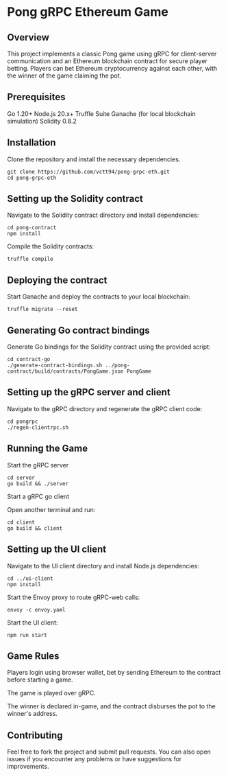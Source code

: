 # Pong gRPC Ethereum Game

## Overview

This project implements a classic Pong game using gRPC for client-server communication and an Ethereum blockchain contract for secure player betting. Players can bet Ethereum cryptocurrency against each other, with the winner of the game claiming the pot.

## Prerequisites

Go 1.20+
Node.js 20.x+
Truffle Suite
Ganache (for local blockchain simulation)
Solidity 0.8.2

## Installation

Clone the repository and install the necessary dependencies.

```
git clone https://github.com/vctt94/pong-grpc-eth.git
cd pong-grpc-eth
```

## Setting up the Solidity contract

Navigate to the Solidity contract directory and install dependencies:

```
cd pong-contract
npm install
```

Compile the Solidity contracts:

```
truffle compile
```

## Deploying the contract

Start Ganache and deploy the contracts to your local blockchain:

```
truffle migrate --reset
```

## Generating Go contract bindings

Generate Go bindings for the Solidity contract using the provided script:

```
cd contract-go
./generate-contract-bindings.sh ../pong-contract/build/contracts/PongGame.json PongGame
```

## Setting up the gRPC server and client

Navigate to the gRPC directory and regenerate the gRPC client code:

```
cd pongrpc
./regen-clientrpc.sh
```

## Running the Game

Start the gRPC server

```
cd server
go build && ./server
```

Start a gRPC go client

Open another terminal and run:

```
cd client
go build && client
```

## Setting up the UI client

Navigate to the UI client directory and install Node.js dependencies:

```
cd ../ui-client
npm install
```

Start the Envoy proxy to route gRPC-web calls:

```
envoy -c envoy.yaml
```

Start the UI client:

```
npm run start
```

## Game Rules
Players login using browser wallet, bet by sending Ethereum to the contract before starting a game.

The game is played over gRPC.

The winner is declared in-game, and the contract disburses the pot to the winner's address.

## Contributing
Feel free to fork the project and submit pull requests. You can also open issues if you encounter any problems or have suggestions for improvements.
